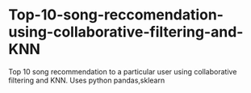# Top-10-song-reccomendation-using-collaborative-filtering-and-KNN
Top 10 song recommendation to a particular user using collaborative filtering and KNN. Uses python pandas,sklearn
